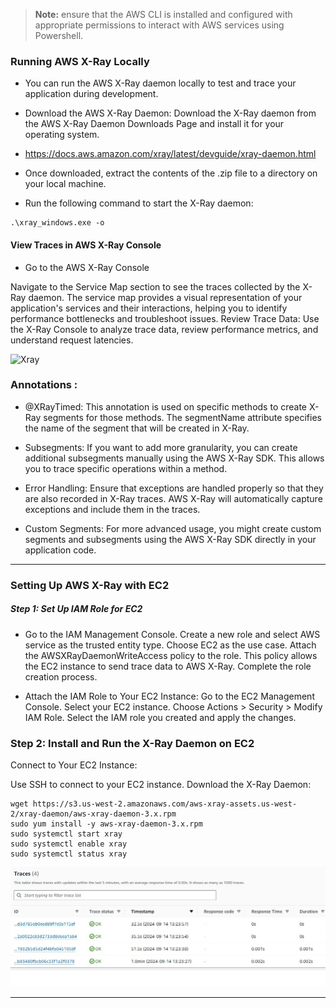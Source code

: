 > **Note:** ensure that the AWS CLI is installed and configured with appropriate permissions to interact with AWS services using Powershell.

### Running AWS X-Ray Locally

* You can run the AWS X-Ray daemon locally to test and trace your application during development.

* Download the AWS X-Ray Daemon:
Download the X-Ray daemon from the AWS X-Ray Daemon Downloads Page and install it for your operating system.
* https://docs.aws.amazon.com/xray/latest/devguide/xray-daemon.html
* Once downloaded, extract the contents of the .zip file to a directory on your local machine.  
* Run the following command to start the X-Ray daemon:

```
.\xray_windows.exe -o
```

#### View Traces in AWS X-Ray Console

* Go to the AWS X-Ray Console

Navigate to the Service Map section to see the traces collected by the X-Ray daemon.
The service map provides a visual representation of your application's services and their interactions, helping you to identify performance bottlenecks and troubleshoot issues.
Review Trace Data:
Use the X-Ray Console to analyze trace data, review performance metrics, and understand request latencies.

![Xray](https://github.com/Distansakademin/cloudutveckling-spring-Arinsz/blob/main/src/main/resources/static/images/Github%20presentation%20Images/Xray.jpg)


### Annotations :

* @XRayTimed: This annotation is used on specific methods to create X-Ray segments for those methods. The segmentName attribute specifies the name of the segment that will be created in X-Ray. 

* Subsegments: If you want to add more granularity, you can create additional subsegments manually using the AWS X-Ray SDK. This allows you to trace specific operations within a method.

* Error Handling: Ensure that exceptions are handled properly so that they are also recorded in X-Ray traces. AWS X-Ray will automatically capture exceptions and include them in the traces.

* Custom Segments: For more advanced usage, you might create custom segments and subsegments using the AWS X-Ray SDK directly in your application code.

---

### Setting Up AWS X-Ray with EC2

##### Step 1: Set Up IAM Role for EC2


* Go to the IAM Management Console.
Create a new role and select AWS service as the trusted entity type.
Choose EC2 as the use case.
Attach the AWSXRayDaemonWriteAccess policy to the role. This policy allows the EC2 instance to send trace data to AWS X-Ray.
Complete the role creation process.




* Attach the IAM Role to Your EC2 Instance:
Go to the EC2 Management Console. Select your EC2 instance.
Choose Actions > Security > Modify IAM Role.
Select the IAM role you created and apply the changes. 


### Step 2: Install and Run the X-Ray Daemon on EC2
Connect to Your EC2 Instance:

Use SSH to connect to your EC2 instance.
Download the X-Ray Daemon:

```
wget https://s3.us-west-2.amazonaws.com/aws-xray-assets.us-west-2/xray-daemon/aws-xray-daemon-3.x.rpm
sudo yum install -y aws-xray-daemon-3.x.rpm
sudo systemctl start xray
sudo systemctl enable xray
sudo systemctl status xray
```

![Xray](https://github.com/Arinsz/cloudutveckling/blob/main/src/main/resources/static/images/Github%20presentation%20Images/XrayEc2.jpg)

---